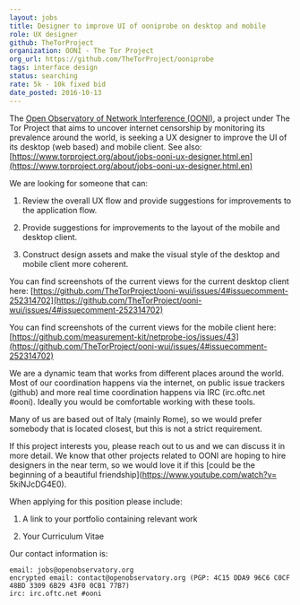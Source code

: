 ```yaml
---
layout: jobs
title: Designer to improve UI of ooniprobe on desktop and mobile
role: UX designer
github: TheTorProject
organization: OONI - The Tor Project
org_url: https://github.com/TheTorProject/ooniprobe
tags: interface design
status: searching
rate: 5k - 10k fixed bid
date_posted: 2016-10-13
---
```


The [Open Observatory of Network Interference (OONI)](https://ooni.torproject.org),
a project under The Tor Project that aims to uncover internet censorship by
monitoring its prevalence around the world, is seeking a UX designer to improve
the UI of its desktop (web based) and mobile client.
See also: [https://www.torproject.org/about/jobs-ooni-ux-designer.html.en](https://www.torproject.org/about/jobs-ooni-ux-designer.html.en)

We are looking for someone that can:

1. Review the overall UX flow and provide suggestions for improvements to
   the application flow.

2. Provide suggestions for improvements to the layout of the mobile and desktop
   client.

3. Construct design assets and make the visual style of the desktop and mobile
   client more coherent.

You can find screenshots of the current views for the current desktop client
here: [https://github.com/TheTorProject/ooni-wui/issues/4#issuecomment-252314702](https://github.com/TheTorProject/ooni-wui/issues/4#issuecomment-252314702)

You can find screenshots of the current views for the mobile client here:
[https://github.com/measurement-kit/netprobe-ios/issues/43](https://github.com/TheTorProject/ooni-wui/issues/4#issuecomment-252314702)

We are a dynamic team that works from different places around the world. Most of
our coordination happens via the internet, on public issue trackers (github)
and more real time coordination happens via IRC (irc.oftc.net #ooni). Ideally
you would be comfortable working with these tools.

Many of us are based out of Italy (mainly Rome), so we would prefer somebody that
is located closest, but this is not a strict requirement.

If this project interests you, please reach out to us and we can discuss it in
more detail. We know that other projects related to OONI are hoping to hire
designers in the near term, so we would love it if this [could be the beginning
of a beautiful friendship](https://www.youtube.com/watch?v= 5kiNJcDG4E0).

When applying for this position please include:

1. A link to your portfolio containing relevant work

2. Your Curriculum Vitae

Our contact information is:

```
email: jobs@openobservatory.org
encrypted email: contact@openobservatory.org (PGP: 4C15 DDA9 96C6 C0CF 48BD 3309 6B29 43F0 0CB1 77B7)
irc: irc.oftc.net #ooni
```

